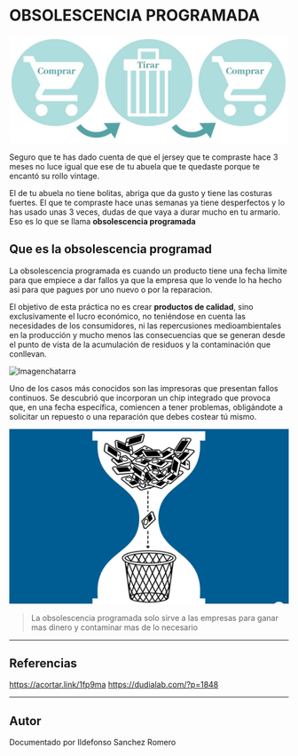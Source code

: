 # OBSOLESCENCIA PROGRAMADA

![Imagentitulo](imagenes/IMGTITULO.jpg)

Seguro que te has dado cuenta de que el jersey que te compraste hace 3 meses no luce igual que ese de tu abuela que te quedaste porque te encantó su rollo vintage.

El de tu abuela no tiene bolitas, abriga que da gusto y tiene las costuras fuertes. El que te compraste hace unas semanas ya tiene desperfectos y lo has usado unas 3 veces, dudas de que vaya a durar mucho en tu armario.
Eso es lo que se llama **obsolescencia programada**
## Que es la obsolescencia programad
La obsolescencia programada es cuando un producto tiene una fecha limite para que empiece a dar fallos ya que la empresa que lo vende lo ha hecho asi para que pagues por uno nuevo o por la reparacion.

El objetivo de esta práctica no es crear **productos de calidad**, sino exclusivamente el lucro económico, no teniéndose en cuenta las necesidades de los consumidores, ni las repercusiones medioambientales en la producción y mucho menos las consecuencias que se generan desde el punto de vista de la acumulación de residuos y la contaminación que conllevan.

![Imagenchatarra](imagenes/Chatarra-eectrónica.jpg)

Uno de los casos más conocidos son las impresoras que presentan fallos continuos. Se descubrió que incorporan un chip integrado que provoca que, en una fecha específica, comiencen a tener problemas, obligándote a solicitar un repuesto o una reparación que debes costear tú mismo.

![imagendesanciendose](imagenes/moviles-desechandose.png)


>La obsolescencia programada solo sirve a las empresas para ganar mas dinero y contaminar mas de lo necesario



---
## Referencias

https://acortar.link/1fp9ma
https://dudialab.com/?p=1848

---
## Autor

Documentado por Ildefonso Sanchez Romero
